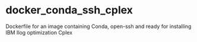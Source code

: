 # docker_conda_ssh_cplex
Dockerfile for an image containing Conda, open-ssh and ready for installing IBM Ilog optimization Cplex
